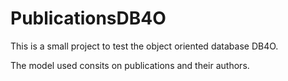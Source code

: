 # PublicationsDB4O
This is a small project to test the object oriented database DB4O.

The model used consits on publications and their authors.
